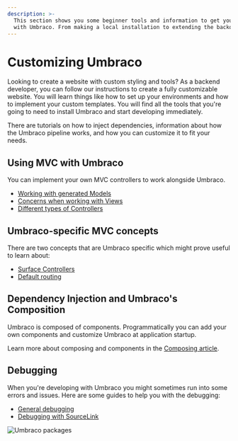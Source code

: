 ```yaml
---
description: >-
  This section shows you some beginner tools and information to get your started
  with Umbraco. From making a local installation to extending the backoffice.
---
```


# Customizing Umbraco

Looking to create a website with custom styling and tools? As a backend developer, you can follow our instructions to create a fully customizable website. You will learn things like how to set up your environments and how to implement your custom templates. You will find all the tools that you're going to need to install Umbraco and start developing immediately.

There are tutorials on how to inject dependencies, information about how the Umbraco pipeline works, and how you can customize it to fit your needs.

## Using MVC with Umbraco

You can implement your own MVC controllers to work alongside Umbraco.

* [Working with generated Models](http://127.0.0.1:5000/s/OdQETpqkO0Kcv8KMquKL/reference/templating/modelsbuilder)
* [Concerns when working with Views](http://127.0.0.1:5000/s/OdQETpqkO0Kcv8KMquKL/reference/templating/mvc)
* [Different types of Controllers](http://127.0.0.1:5000/s/OdQETpqkO0Kcv8KMquKL/implementation/controllers)

## Umbraco-specific MVC concepts

There are two concepts that are Umbraco specific which might prove useful to learn about:

* [Surface Controllers](http://127.0.0.1:5000/s/OdQETpqkO0Kcv8KMquKL/reference/routing/surface-controllers)
* [Default routing](http://127.0.0.1:5000/s/OdQETpqkO0Kcv8KMquKL/implementation/default-routing/controller-selection)

## Dependency Injection and Umbraco's Composition

Umbraco is composed of components. Programmatically you can add your own components and customize Umbraco at application startup.

Learn more about composing and components in the [Composing article](http://127.0.0.1:5000/s/OdQETpqkO0Kcv8KMquKL/implementation/composing).

## Debugging

When you're developing with Umbraco you might sometimes run into some errors and issues. Here are some guides to help you with the debugging:

* [General debugging](http://127.0.0.1:5000/s/OdQETpqkO0Kcv8KMquKL/fundamentals/code/debugging)
* [Debugging with SourceLink](http://127.0.0.1:5000/s/OdQETpqkO0Kcv8KMquKL/reference/debugging)

![Umbraco packages](images/corona\_blogpost\_05SoMe\_768x432px.png)
